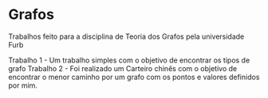 # Grafos

Trabalhos feito para a disciplina de Teoria dos Grafos pela universidade Furb

Trabalho 1 - Um trabalho simples com o objetivo de encontrar os tipos de grafo
Trabalho 2 - Foi realizado um Carteiro chinês com o objetivo de encontrar o menor caminho por um grafo com os pontos e valores definidos por mim.
